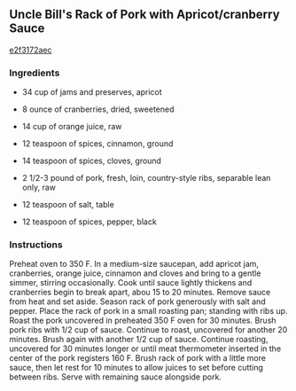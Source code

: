 ## Uncle Bill's Rack of Pork with Apricot/cranberry Sauce

[e2f3172aec](http://www.food.com/recipe/uncle-bills-rack-of-pork-with-apricot-cranberry-sauce-75588)

### Ingredients

 - 34 cup of jams and preserves, apricot

 - 8 ounce of cranberries, dried, sweetened

 - 14 cup of orange juice, raw

 - 12 teaspoon of spices, cinnamon, ground

 - 14 teaspoon of spices, cloves, ground

 - 2 1/2-3 pound of pork, fresh, loin, country-style ribs, separable lean only, raw

 - 12 teaspoon of salt, table

 - 12 teaspoon of spices, pepper, black

### Instructions

Preheat oven to 350 F. In a medium-size saucepan, add apricot jam, cranberries, orange juice, cinnamon and cloves and bring to a gentle simmer, stirring occasionally. Cook until sauce lightly thickens and cranberries begin to break apart, abou 15 to 20 minutes. Remove sauce from heat and set aside. Season rack of pork generously with salt and pepper. Place the rack of pork in a small roasting pan; standing with ribs up. Roast the pork uncovered in preheated 350 F oven for 30 minutes. Brush pork ribs with 1/2 cup of sauce. Continue to roast, uncovered for another 20 minutes. Brush again with another 1/2 cup of sauce. Continue roasting, uncovered for 30 minutes longer or until meat thermometer inserted in the center of the pork registers 160 F. Brush rack of pork with a little more sauce, then let rest for 10 minutes to allow juices to set before cutting between ribs. Serve with remaining sauce alongside pork.